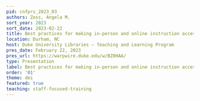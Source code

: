 ```yaml
---
pid: cnfprs_2023_03
authors: Zoss, Angela M.
sort_year: 2023
sort_date: 2023-02-22
title: Best practices for making in-person and online instruction accessible
location: Durham, NC
host: Duke University Libraries – Teaching and Learning Program
pres_date: February 22, 2023
pres_url: https://warpwire.duke.edu/w/BZ0HAA/
type: Presentation
label: Best practices for making in-person and online instruction accessible
order: '01'
theme: dei
featured: true
teaching: staff-focused-training
---
```


